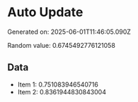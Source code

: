 # Auto Update

Generated on: 2025-06-01T11:46:05.090Z

Random value: 0.6745492776121058

## Data

- Item 1: 0.751083946540716
- Item 2: 0.8361944830843004
